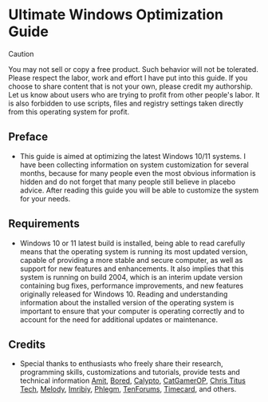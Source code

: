 # Ultimate Windows Optimization Guide

> [!CAUTION] 
> You may not sell or copy a free product. Such behavior will not be tolerated. Please respect the labor, work and effort I have put into this guide. If you choose to share content that is not your own, please credit my authorship. Let us know about users who are trying to profit from other people's labor. It is also forbidden to use scripts, files and registry settings taken directly from this operating system for profit.

## Preface
- This guide is aimed at optimizing the latest Windows 10/11 systems. I have been collecting information on system customization for several months, because for many people even the most obvious information is hidden and do not forget that many people still believe in placebo advice. After reading this guide you will be able to customize the system for your needs.

## Requirements
- Windows 10 or 11 latest build is installed, being able to read carefully means that the operating system is running its most updated version, capable of providing a more stable and secure computer, as well as support for new features and enhancements. It also implies that this system is running on build 2004, which is an interim update version containing bug fixes, performance improvements, and new features originally released for Windows 10. Reading and understanding information about the installed version of the operating system is important to ensure that your computer is operating correctly and to account for the need for additional updates or maintenance.

## Credits
- Special thanks to enthusiasts who freely share their research, programming skills, customizations and tutorials, provide tests and technical information [Amit](https://twitter.com/amitxv), [Bored](https://twitter.com/Bra1nlet), [Calypto](https://twitter.com/CaIypto), [CatGamerOP](https://twitter.com/CatGamerOP), [Chris Titus Tech](https://twitter.com/christitustech), [Melody](https://sites.google.com/view/melodystweaks/), [Imribiy](https://twitter.com/imribiy), [Phlegm](https://twitter.com/getggos), [TenForums](https://www.tenforums.com/), [Timecard](https://github.com/djdallmann/GamingPCSetup), and others.
